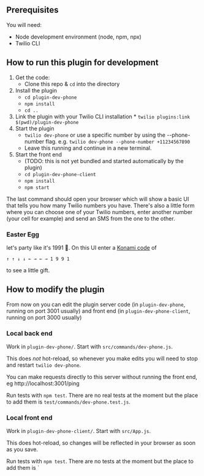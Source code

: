 
## Prerequisites

You will need:
 - Node development environment (node, npm, npx)
 - Twilio CLI

## How to run this plugin for development

  1. Get the code:
     * Clone this repo & `cd` into the directory
  1. Install the plugin
     * `cd plugin-dev-phone`
     * `npm install`
     * `cd ..`
  1.  Link the plugin with your Twilio CLI installation
     * `twilio plugins:link $(pwd)/plugin-dev-phone`
  1. Start the plugin
     * `twilio dev-phone` or use a specific number by using the --phone-number flag. e.g. `twilio dev-phone --phone-number +11234567890`
     * Leave this running and continue in a new terminal.
  1. Start the front end
     * (TODO: this is not yet bundled and started automatically by the plugin)
     * `cd plugin-dev-phone-client`
     * `npm install`
     * `npm start`

The last command should open your browser which will show a basic UI that tells you how many Twilio numbers you have. There's also a little form where you can choose one of your Twilio numbers, enter another number (your cell for example) and send an SMS from the one to the other.

### Easter Egg
 let's party like it's 1991 🎉. On this UI enter a [Konami code](https://en.wikipedia.org/wiki/Konami_Code) of

    ↑ ↑ ↓ ↓ ← → ← → 1 9 9 1

to see a little gift.

## How to modify the plugin

From now on you can edit the plugin server code (in `plugin-dev-phone`, running on port 3001 usually) and front end (in `plugin-dev-phone-client`, running on port 3000 usually)

### Local back end

Work in `plugin-dev-phone/`. Start with `src/commands/dev-phone.js`.

This does _not_ hot-reload, so whenever you make edits you will need to stop and restart `twilio dev-phone`.

You can make requests directly to this server without running the front end, eg http://localhost:3001/ping

Run tests with `npm test`. There are no real tests at the moment but the place to add them is `test/commands/dev-phone.test.js`.

### Local front end

Work in `plugin-dev-phone-client/`. Start with `src/App.js`.

This does hot-reload, so changes will be reflected in your browser as soon as you save.

Run tests with `npm test`. There are no tests at the moment but the place to add them is `